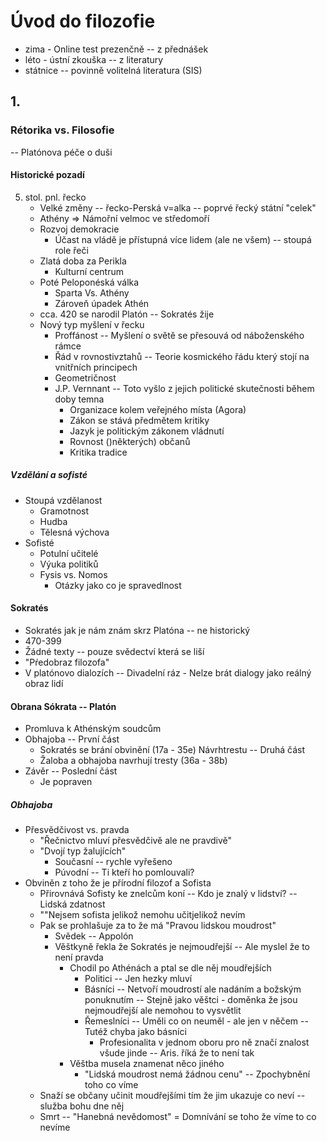 # Úvod do filozofie
- zima - Online test prezenčně -- z přednášek
- léto - ústní zkouška -- z literatury
- státnice -- povinně volitelná literatura (SIS)
## 1.
### Rétorika vs. Filosofie
-- Platónova péče o duši
#### Historické pozadí
5. stol. pnl. řecko
	- Velké změny -- řecko-Perská v=alka -- poprvé řecký státní "celek"
	- Athény => Námořní velmoc ve středomoří
	- Rozvoj demokracie
		- Účast na vládě je přístupná více lidem (ale ne všem) -- stoupá role řeči
	- Zlatá doba za Perikla
		- Kulturní centrum
	- Poté Peloponéská válka
		- Sparta Vs. Athény
		- Zároveň úpadek Athén
	- cca. 420 se narodil Platón -- Sokratés žije
	- Nový typ myšlení v řecku
		- Proffánost -- Myšlení o světě se přesouvá od náboženského rámce
		- Řád v rovnostivztahů -- Teorie kosmického řádu který stojí na vnitřních principech
		- Geometričnost
		- J.P. Vernnant -- Toto vyšlo z jejich politické skutečnosti během doby temna
			- Organizace kolem veřejného místa (Agora)
			- Zákon se stává předmětem kritiky
			- Jazyk je politickým zákonem vládnutí
			- Rovnost ()některých) občanů
			- Kritika tradice
##### Vzdělání a sofisté
- Stoupá vzdělanost
	- Gramotnost
	- Hudba
	- Tělesná výchova
- Sofisté
	- Potulní učitelé
	- Výuka politiků
	- Fysis vs. Nomos
		- Otázky jako co je spravedlnost
#### Sokratés
- Sokratés jak je nám znám skrz Platóna -- ne historický
- 470-399
- Žádné texty -- pouze svědectví která se liší
- "Pŕedobraz filozofa"
- V platónovo dialozích -- Divadelní ráz - Nelze brát dialogy jako reálný obraz lidí
#### Obrana Sókrata -- Platón
- Promluva k Athénským soudcům
- Obhajoba -- První část
	- Sokratés se brání obvinění (17a - 35e)
Návrhtrestu -- Druhá část
	- Žaloba a obhajoba navrhují tresty (36a - 38b)
- Závěr -- Poslední část
	- Je popraven

##### Obhajoba
- Přesvědčivost vs. pravda
	- "Řečnictvo mluví přesvědčivě ale ne pravdivě"
	- "Dvojí typ žalujících"
		- Současní -- rychle vyřešeno
		- Púvodní -- Ti kteří ho pomlouvali?
- Obviněn z toho že je přírodní filozof a Sofista
	- Přirovnává Sofisty ke znelcům koní -- Kdo je znalý v lidství? -- Lidská zdatnost
	- ""Nejsem sofista jelikož nemohu učitjelikož nevím
	- Pak se prohlašuje za to že má "Pravou lidskou moudrost"
		- Svědek -- Appolón
		- Věštkyně řekla že Sokratés je nejmoudřejší -- Ale myslel že to není pravda
			- Chodil po Athénách a ptal se dle něj moudřejších
				- Politici -- Jen hezky mluví
				- Básníci -- Netvoří moudrostí ale nadáním a božským ponuknutím -- Stejně jako věštci - doměnka že jsou nejmoudřejší ale nemohou to vysvětlit
				- Řemeslníci -- Uměli co on neuměl - ale jen v něčem -- Tutéž chyba jako básníci
					- Profesionalita v jednom oboru pro ně značí znalost všude jinde -- Aris. říká že to není tak
			- Věštba musela znamenat něco jiného
				- "Lidská moudrost nemá žádnou cenu" -- Zpochybnění toho co víme
	- Snaží se občany učinit moudřejšími tím že jim ukazuje co neví -- služba bohu dne něj
	- Smrt -- "Hanebná nevědomost" = Domnívání se toho že víme to co nevíme
